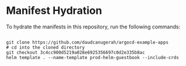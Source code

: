 
# Manifest Hydration

To hydrate the manifests in this repository, run the following commands:

```shell

git clone https://github.com/daudcanugerah/argocd-example-apps
# cd into the cloned directory
git checkout 3c4cc900d5219a028e6925356697c0d2e335b8ac
helm template . --name-template prod-helm-guestbook --include-crds
```
